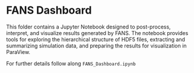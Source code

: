 # FANS Dashboard

This folder contains a Jupyter Notebook designed to post-process, interpret, and visualize results generated by FANS. The notebook provides tools for exploring the hierarchical structure of HDF5 files, extracting and summarizing simulation data, and preparing the results for visualization in ParaView.

For further details follow along `FANS_Dashboard.ipynb`

